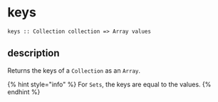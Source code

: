 # keys

`keys :: Collection collection => Array values`

## description

Returns the keys of a `Collection` as an `Array`.

{% hint style="info" %}
For `Sets`, the keys are equal to the values.
{% endhint %}

